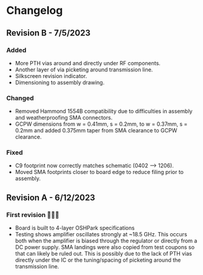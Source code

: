 # Changelog

## Revision B - 7/5/2023

### Added

- More PTH vias around and directly under RF components.
- Another layer of via picketing around transmission line.
- Silkscreen revision indicator.
- Dimensioning to assembly drawing.

### Changed

- Removed Hammond 1554B compatibility due to difficulties in assembly and weatherproofing SMA connectors.
- GCPW dimensions from w = 0.41mm, s = 0.2mm, to w = 0.37mm, s = 0.2mm and added 0.375mm taper from SMA clearance to GCPW clearance.

### Fixed

- C9 footprint now correctly matches schematic (0402 --> 1206).
- Moved SMA footprints closer to board edge to reduce filing prior to assembly.

## Revision A - 6/12/2023

### First revision 🎉🎉🎉

- Board is built to 4-layer OSHPark specifications
- Testing shows amplifier oscillates strongly at ~18.5 GHz. This occurs both when the amplifier is biased through the regulator or directly from a DC power supply. SMA landings were also copied from test coupons so that can likely be ruled out. This is possibly due to the lack of PTH vias directly under the IC or the tuning/spacing of picketing around the transmission line.
